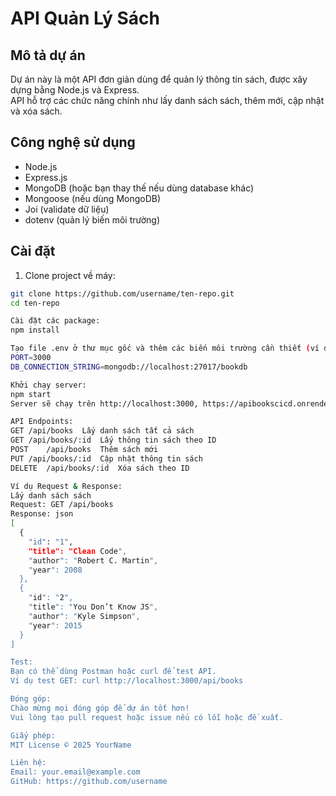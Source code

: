 # API Quản Lý Sách

## Mô tả dự án
Dự án này là một API đơn giản dùng để quản lý thông tin sách, được xây dựng bằng Node.js và Express.  
API hỗ trợ các chức năng chính như lấy danh sách sách, thêm mới, cập nhật và xóa sách.

## Công nghệ sử dụng
- Node.js
- Express.js
- MongoDB (hoặc bạn thay thế nếu dùng database khác)
- Mongoose (nếu dùng MongoDB)
- Joi (validate dữ liệu)
- dotenv (quản lý biến môi trường)

## Cài đặt
1. Clone project về máy:

```bash
git clone https://github.com/username/ten-repo.git
cd ten-repo

Cài đặt các package:
npm install

Tạo file .env ở thư mục gốc và thêm các biến môi trường cần thiết (ví dụ):
PORT=3000
DB_CONNECTION_STRING=mongodb://localhost:27017/bookdb

Khởi chạy server:
npm start
Server sẽ chạy trên http://localhost:3000, https://apibookscicd.onrender.com/api/books

API Endpoints:
GET	/api/books	Lấy danh sách tất cả sách
GET	/api/books/:id	Lấy thông tin sách theo ID
POST	/api/books	Thêm sách mới
PUT	/api/books/:id	Cập nhật thông tin sách
DELETE	/api/books/:id	Xóa sách theo ID

Ví dụ Request & Response:
Lấy danh sách sách
Request: GET /api/books
Response: json
[
  {
    "id": "1",
    "title": "Clean Code",
    "author": "Robert C. Martin",
    "year": 2008
  },
  {
    "id": "2",
    "title": "You Don’t Know JS",
    "author": "Kyle Simpson",
    "year": 2015
  }
]    

Test:
Bạn có thể dùng Postman hoặc curl để test API.
Ví dụ test GET: curl http://localhost:3000/api/books

Đóng góp:
Chào mừng mọi đóng góp để dự án tốt hơn!
Vui lòng tạo pull request hoặc issue nếu có lỗi hoặc đề xuất.

Giấy phép:
MIT License © 2025 YourName

Liên hệ:
Email: your.email@example.com
GitHub: https://github.com/username
